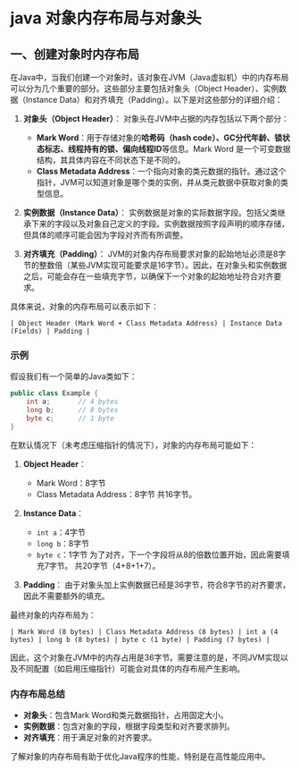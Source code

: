 # java 对象内存布局与对象头

## 一、创建对象时内存布局

在Java中，当我们创建一个对象时，该对象在JVM（Java虚拟机）中的内存布局可以分为几个重要的部分。这些部分主要包括对象头（Object Header）、实例数据（Instance Data）和对齐填充（Padding）。以下是对这些部分的详细介绍：

1. **对象头（Object Header）**：
   对象头在JVM中占据的内存包括以下两个部分：
   - **Mark Word**：用于存储对象的**哈希码（hash code）、GC分代年龄、锁状态标志、线程持有的锁、偏向线程ID**等信息。Mark Word 是一个可变数据结构，其具体内容在不同状态下是不同的。
   - **Class Metadata Address**：一个指向对象的类元数据的指针。通过这个指针，JVM可以知道对象是哪个类的实例，并从类元数据中获取对象的类型信息。

2. **实例数据（Instance Data）**：
   实例数据是对象的实际数据字段。包括父类继承下来的字段以及对象自己定义的字段。实例数据按照字段声明的顺序存储，但具体的顺序可能会因为字段对齐而有所调整。

3. **对齐填充（Padding）**：
   JVM的对象内存布局要求对象的起始地址必须是8字节的整数倍（某些JVM实现可能要求是16字节）。因此，在对象头和实例数据之后，可能会存在一些填充字节，以确保下一个对象的起始地址符合对齐要求。

具体来说，对象的内存布局可以表示如下：

```
| Object Header (Mark Word + Class Metadata Address) | Instance Data (Fields) | Padding |
```

### 示例

假设我们有一个简单的Java类如下：

```java
public class Example {
    int a;       // 4 bytes
    long b;      // 8 bytes
    byte c;      // 1 byte
}
```

在默认情况下（未考虑压缩指针的情况下），对象的内存布局可能如下：

1. **Object Header**：
   - Mark Word：8字节
   - Class Metadata Address：8字节
     共16字节。

2. **Instance Data**：
   - `int a`：4字节
   - `long b`：8字节
   - `byte c`：1字节
     为了对齐，下一个字段将从8的倍数位置开始，因此需要填充7字节。
     共20字节（4+8+1+7）。

3. **Padding**：
   由于对象头加上实例数据已经是36字节，符合8字节的对齐要求，因此不需要额外的填充。

最终对象的内存布局为：

```
| Mark Word (8 bytes) | Class Metadata Address (8 bytes) | int a (4 bytes) | long b (8 bytes) | byte c (1 byte) | Padding (7 bytes) |
```

因此，这个对象在JVM中的内存占用是36字节。需要注意的是，不同JVM实现以及不同配置（如启用压缩指针）可能会对具体的内存布局产生影响。

### 内存布局总结

- **对象头**：包含Mark Word和类元数据指针，占用固定大小。
- **实例数据**：包含对象的字段，根据字段类型和对齐要求排列。
- **对齐填充**：用于满足对象的对齐要求。

了解对象的内存布局有助于优化Java程序的性能，特别是在高性能应用中。